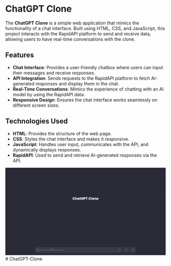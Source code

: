 # ChatGPT Clone

The **ChatGPT Clone** is a simple web application that mimics the functionality of a chat interface. Built using HTML, CSS, and JavaScript, this project interacts with the RapidAPI platform to send and receive data, allowing users to have real-time conversations with the clone.

## Features

- **Chat Interface**: Provides a user-friendly chatbox where users can input their messages and receive responses.
- **API Integration**: Sends requests to the RapidAPI platform to fetch AI-generated responses and display them in the chat.
- **Real-Time Conversations**: Mimics the experience of chatting with an AI model by using the RapidAPI data.
- **Responsive Design**: Ensures the chat interface works seamlessly on different screen sizes.

## Technologies Used

- **HTML**: Provides the structure of the web page.
- **CSS**: Styles the chat interface and makes it responsive.
- **JavaScript**: Handles user input, communicates with the API, and dynamically displays responses.
- **RapidAPI**: Used to send and retrieve AI-generated responses via the API.

![GIF](Chat.gif)# ChatGPT-Clone
